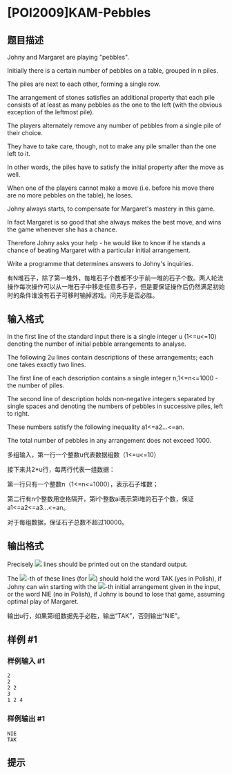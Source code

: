 # [POI2009]KAM-Pebbles

## 题目描述

Johny and Margaret are playing "pebbles".

Initially there is a certain number of pebbles on a table, grouped in n piles.

 The piles are next to each other, forming a single row.

 The arrangement of stones satisfies an additional property that each pile consists of at least as many pebbles as the one to the left (with the obvious exception of the leftmost pile).

The players alternately remove any number of pebbles from a single pile of their choice.

They have to take care, though, not to make any pile smaller than the one left to it.

In other words, the piles have to satisfy the initial property after the move as well.

When one of the players cannot make a move (i.e. before his move there are no more pebbles on the table), he loses.

Johny always starts, to compensate for Margaret's mastery in this game.

In fact Margaret is so good that she always makes the best move, and wins the game whenever she has a chance.

Therefore Johny asks your help - he would like to know if he stands a chance of beating Margaret with a particular initial arrangement.

Write a programme that determines answers to Johny's inquiries.

有N堆石子，除了第一堆外，每堆石子个数都不少于前一堆的石子个数。两人轮流操作每次操作可以从一堆石子中移走任意多石子，但是要保证操作后仍然满足初始时的条件谁没有石子可移时输掉游戏。问先手是否必胜。


## 输入格式

In the first line of the standard input there is a single integer u (1<=u<=10) denoting the number of initial pebble arrangements to analyse.


The following 2u lines contain descriptions of these arrangements; each one takes exactly two lines.


The first line of each description contains a single integer n,1<=n<=1000  - the number of piles.


The second line of description holds  non-negative integers  separated by single spaces and denoting the numbers of pebbles in successive piles, left to right.


These numbers satisfy the following inequality a1<=a2...<=an.


The total number of pebbles in any arrangement does not exceed 1000.

多组输入，第一行一个整数u代表数据组数（1<=u<=10）


接下来共2\*u行，每两行代表一组数据：


第一行只有一个整数n（1<=n<=1000），表示石子堆数；


第二行有n个整数用空格隔开，第i个整数ai表示第i堆的石子个数，保证a1<=a2<=a3...<=an。


对于每组数据，保证石子总数不超过10000。


## 输出格式

Precisely ![](http://main.edu.pl/images/OI16/kam-en-tex.11.png) lines should be printed out on the standard output.

The ![](http://main.edu.pl/images/OI16/kam-en-tex.12.png)-th of these lines (for ![](http://main.edu.pl/images/OI16/kam-en-tex.13.png)) should hold the word TAK (yes in Polish), if Johny can win starting with the ![](http://main.edu.pl/images/OI16/kam-en-tex.14.png)-th initial arrangement given in the input, or the word NIE (no in Polish), if Johny is bound to lose that game, assuming optimal play of Margaret.

输出u行，如果第i组数据先手必胜，输出“TAK”，否则输出“NIE”。


## 样例 #1

### 样例输入 #1
```
2
2
2 2
3
1 2 4
```

### 样例输出 #1

```
NIE
TAK
```

## 提示


